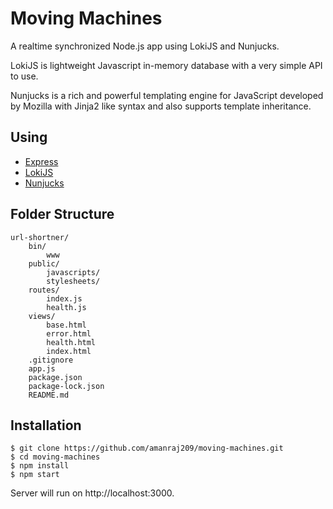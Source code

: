 # Moving Machines

A realtime synchronized Node.js app using LokiJS and Nunjucks.

LokiJS is lightweight Javascript in-memory database with a very simple API to use.

Nunjucks is a rich and powerful templating engine for JavaScript developed by Mozilla with Jinja2 like syntax and also supports template inheritance.

## Using

- [Express](https://expressjs.com/)
- [LokiJS](http://lokijs.org/)
- [Nunjucks](https://mozilla.github.io/nunjucks/)

## Folder Structure
```
url-shortner/
    bin/
        www
    public/
        javascripts/
        stylesheets/
    routes/
        index.js
        health.js
    views/
        base.html
        error.html
        health.html
        index.html
    .gitignore
    app.js
    package.json
    package-lock.json
    README.md
```

## Installation
```
$ git clone https://github.com/amanraj209/moving-machines.git
$ cd moving-machines
$ npm install
$ npm start
```

Server will run on http://localhost:3000.
